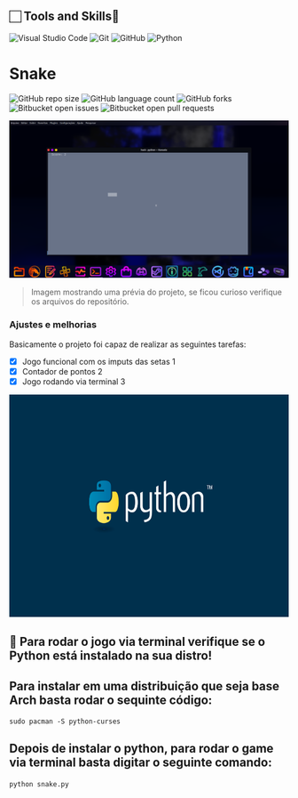 

## 🏻 Tools and Skills🔗

![Visual Studio Code](https://img.shields.io/badge/Visual%20Studio%20Code-007ACC.svg?style=for-the-badge&logo=Visual-Studio-Code&logoColor=white)
![Git](https://img.shields.io/badge/Git-F05032.svg?style=for-the-badge&logo=Git&logoColor=white)
![GitHub](https://img.shields.io/badge/GitHub-181717.svg?style=for-the-badge&logo=GitHub&logoColor=white)
![Python](https://img.shields.io/badge/Python-E34F26.svg?style=for-the-badge&logo=HTML5&logoColor=white)

<p>

# Snake

![GitHub repo size](https://img.shields.io/github/repo-size/ALucas314/README-template?style=for-the-badge)
![GitHub language count](https://img.shields.io/github/languages/count/ALucas314/README-template?style=for-the-badge)
![GitHub forks](https://img.shields.io/github/forks/ALucas314/README-template?style=for-the-badge)
![Bitbucket open issues](https://img.shields.io/bitbucket/issues/ALucas314/README-template?style=for-the-badge)
![Bitbucket open pull requests](https://img.shields.io/bitbucket/pr-raw/ALucas314/README-template?style=for-the-badge)

<img src="Snake-terminal/imagem.png" alt="Exemplo imagem">

> Imagem mostrando uma prévia do projeto, se ficou curioso verifique os arquivos do repositório.

### Ajustes e melhorias

Basicamente o projeto foi capaz de realizar as seguintes tarefas:

- [x] Jogo funcional com os imputs das setas 1
- [x] Contador de pontos 2
- [x] Jogo rodando via terminal 3
      
<img src="Snake-terminal/PYTHON.png" alt="css3" width="600" height="400"/>

## 🚀 Para rodar o jogo via terminal verifique se o Python está instalado na sua distro!

## Para instalar em uma distribuição que seja base Arch basta rodar o sequinte código:

```
sudo pacman -S python-curses
```
## Depois de instalar o python, para rodar o game via terminal basta digitar o seguinte comando:
```
python snake.py
```
